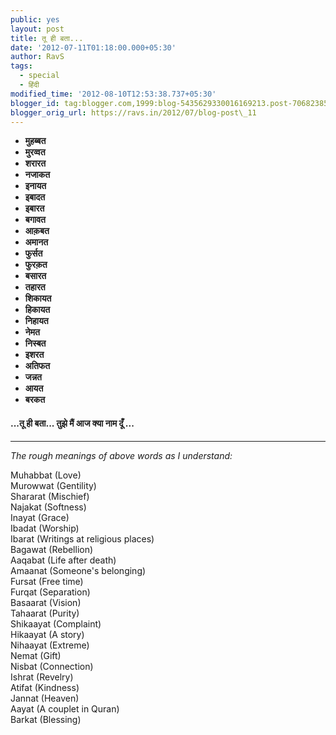 ```yaml
---
public: yes
layout: post
title: तू ही बता...
date: '2012-07-11T01:18:00.000+05:30'
author: RavS
tags:
  - special 
  - हिंदी
modified_time: '2012-08-10T12:53:38.737+05:30'
blogger_id: tag:blogger.com,1999:blog-5435629330016169213.post-7068238532056206133
blogger_orig_url: https://ravs.in/2012/07/blog-post\_11
---
```


- **मुहब्बत**
- **मुरव्वत**
- **शरारत**
- **नजाकत**
- **इनायत**
- **इबादत**
- **इबारत**
- **बगावत**
- **आक़बत**
- **अमानत**
- **फुर्सत**
- **फुरक़त**
- **बसारत**
- **तहारत**
- **शिकायत**
- **हिकायत**
- **निहायत**
- **नेमत**
- **निस्बत**
- **इशरत**
- **अतिफत**
- **जन्नत**
- **आयत**
- **बरकत**

#### **...तू ही बता... तुझे मैं आज क्या नाम दूँ ...**

---

_The rough meanings of above words as I understand:_

Muhabbat (Love)  
Murowwat (Gentility)  
Shararat (Mischief)  
Najakat (Softness)  
Inayat (Grace)  
Ibadat (Worship)  
Ibarat (Writings at religious places)  
Bagawat (Rebellion)  
Aaqabat (Life after death)  
Amaanat (Someone's belonging)  
Fursat (Free time)  
Furqat (Separation)  
Basaarat (Vision)  
Tahaarat (Purity)  
Shikaayat (Complaint)  
Hikaayat (A story)  
Nihaayat (Extreme)  
Nemat (Gift)  
Nisbat (Connection)  
Ishrat (Revelry)  
Atifat (Kindness)  
Jannat (Heaven)  
Aayat (A couplet in Quran)  
Barkat (Blessing)
